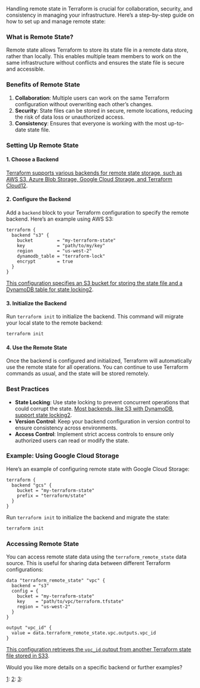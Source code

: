 Handling remote state in Terraform is crucial for collaboration, security, and consistency in managing your infrastructure. Here’s a step-by-step guide on how to set up and manage remote state:

### What is Remote State?

Remote state allows Terraform to store its state file in a remote data store, rather than locally. This enables multiple team members to work on the same infrastructure without conflicts and ensures the state file is secure and accessible.

### Benefits of Remote State

1. **Collaboration**: Multiple users can work on the same Terraform configuration without overwriting each other’s changes.
2. **Security**: State files can be stored in secure, remote locations, reducing the risk of data loss or unauthorized access.
3. **Consistency**: Ensures that everyone is working with the most up-to-date state file.

### Setting Up Remote State

#### 1. Choose a Backend

[Terraform supports various backends for remote state storage, such as AWS S3, Azure Blob Storage, Google Cloud Storage, and Terraform Cloud](https://spacelift.io/blog/terraform-remote-state)[1](https://spacelift.io/blog/terraform-remote-state)[2](https://developer.hashicorp.com/terraform/language/state/backends).

#### 2. Configure the Backend

Add a `backend` block to your Terraform configuration to specify the remote backend. Here’s an example using AWS S3:

```hcl
terraform {
  backend "s3" {
    bucket         = "my-terraform-state"
    key            = "path/to/my/key"
    region         = "us-west-2"
    dynamodb_table = "terraform-lock"
    encrypt        = true
  }
}
```

[This configuration specifies an S3 bucket for storing the state file and a DynamoDB table for state locking](https://spacelift.io/blog/terraform-remote-state)[2](https://developer.hashicorp.com/terraform/language/state/backends).

#### 3. Initialize the Backend

Run `terraform init` to initialize the backend. This command will migrate your local state to the remote backend:

```sh
terraform init
```

#### 4. Use the Remote State

Once the backend is configured and initialized, Terraform will automatically use the remote state for all operations. You can continue to use Terraform commands as usual, and the state will be stored remotely.

### Best Practices

- **State Locking**: Use state locking to prevent concurrent operations that could corrupt the state. [Most backends, like S3 with DynamoDB, support state locking](https://spacelift.io/blog/terraform-remote-state)[2](https://developer.hashicorp.com/terraform/language/state/backends).
- **Version Control**: Keep your backend configuration in version control to ensure consistency across environments.
- **Access Control**: Implement strict access controls to ensure only authorized users can read or modify the state.

### Example: Using Google Cloud Storage

Here’s an example of configuring remote state with Google Cloud Storage:

```hcl
terraform {
  backend "gcs" {
    bucket = "my-terraform-state"
    prefix = "terraform/state"
  }
}
```

Run `terraform init` to initialize the backend and migrate the state:

```sh
terraform init
```

### Accessing Remote State

You can access remote state data using the `terraform_remote_state` data source. This is useful for sharing data between different Terraform configurations:

```hcl
data "terraform_remote_state" "vpc" {
  backend = "s3"
  config = {
    bucket = "my-terraform-state"
    key    = "path/to/vpc/terraform.tfstate"
    region = "us-west-2"
  }
}

output "vpc_id" {
  value = data.terraform_remote_state.vpc.outputs.vpc_id
}
```

[This configuration retrieves the `vpc_id` output from another Terraform state file stored in S3](https://developer.hashicorp.com/terraform/language/state/remote-state-data)[3](https://developer.hashicorp.com/terraform/language/state/remote-state-data).

Would you like more details on a specific backend or further examples?

[](https://spacelift.io/blog/terraform-remote-state)[1](https://spacelift.io/blog/terraform-remote-state): [](https://spacelift.io/blog/terraform-remote-state)[2](https://developer.hashicorp.com/terraform/language/state/backends): [](https://spacelift.io/blog/terraform-remote-state)[3](https://developer.hashicorp.com/terraform/language/state/remote-state-data):